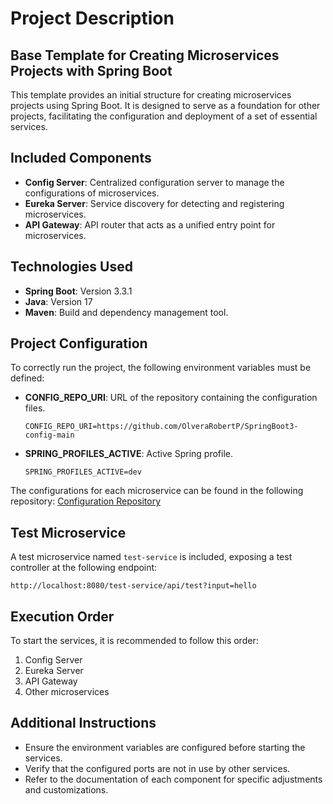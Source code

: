 
# Project Description

## Base Template for Creating Microservices Projects with Spring Boot

This template provides an initial structure for creating microservices projects using Spring Boot. It is designed to serve as a foundation for other projects, facilitating the configuration and deployment of a set of essential services.

## Included Components

- **Config Server**: Centralized configuration server to manage the configurations of microservices.
- **Eureka Server**: Service discovery for detecting and registering microservices.
- **API Gateway**: API router that acts as a unified entry point for microservices.

## Technologies Used

- **Spring Boot**: Version 3.3.1
- **Java**: Version 17
- **Maven**: Build and dependency management tool.

## Project Configuration

To correctly run the project, the following environment variables must be defined:

- **CONFIG_REPO_URI**: URL of the repository containing the configuration files.
  ```plaintext
  CONFIG_REPO_URI=https://github.com/OlveraRobertP/SpringBoot3-config-main
  ```
- **SPRING_PROFILES_ACTIVE**: Active Spring profile.
  ```plaintext
  SPRING_PROFILES_ACTIVE=dev
  ```

The configurations for each microservice can be found in the following repository:
[Configuration Repository](https://github.com/OlveraRobertP/moneysensei-config)

## Test Microservice

A test microservice named `test-service` is included, exposing a test controller at the following endpoint:
```plaintext
http://localhost:8080/test-service/api/test?input=hello
```

## Execution Order

To start the services, it is recommended to follow this order:

1. Config Server
2. Eureka Server
3. API Gateway
4. Other microservices

## Additional Instructions

- Ensure the environment variables are configured before starting the services.
- Verify that the configured ports are not in use by other services.
- Refer to the documentation of each component for specific adjustments and customizations.
